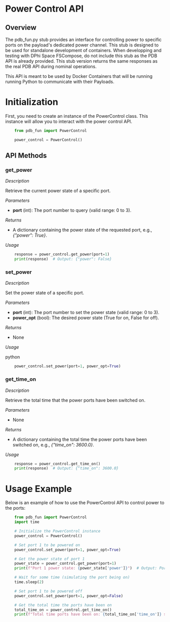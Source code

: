 # Power Control API 
## Overview

The pdb_fun.py stub provides an interface for controlling power to specific ports on the payload's dedicated power channel. This stub is designed to be used for standalone development of containers. When developping and testing with DPhi Space FSCompose, do not include this stub as the PDB API is already provided. This stub version returns the same responses as the real PDB API during nominal operations. 

This API is meant to be used by Docker Containers that will be running running Python to communicate with their Payloads. 



# Initialization

First, you need to create an instance of the PowerControl class. This instance will allow you to interact with the power control API.

```python
    from pdb_fun import PowerControl

    power_control = PowerControl()
```

##  API Methods
### get_power

*Description*

Retrieve the current power state of a specific port.

*Parameters*


- **port** (int): The port number to query (valid range: 0 to 3).
    

*Returns* 

- A dictionary containing the power state of the requested port, e.g., *{"power": True}*.

*Usage*

```python
    response = power_control.get_power(port=1)
    print(response)  # Output: {"power": False}
```

### set_power
*Description*

Set the power state of a specific port.

*Parameters*

- **port** (int): The port number to set the power state (valid range: 0 to 3).
- **power_opt** (bool): The desired power state (True for on, False for off).

*Returns*

- None

*Usage*

python

```python
    power_control.set_power(port=1, power_opt=True)
```


### get_time_on

*Description*

Retrieve the total time that the power ports have been switched on.

*Parameters*

- None


*Returns*

- A dictionary containing the total time the power ports have been switched on, e.g., *{"time_on": 3600.0}*.

*Usage*

```python
    response = power_control.get_time_on()
    print(response)  # Output: {"time_on": 3600.0}
```

# Usage Example

Below is an example of how to use the PowerControl API to control power to the ports:

```python
    from pdb_fun import PowerControl
    import time

    # Initialize the PowerControl instance
    power_control = PowerControl()

    # Set port 1 to be powered on
    power_control.set_power(port=1, power_opt=True)

    # Get the power state of port 1
    power_state = power_control.get_power(port=1)
    print(f"Port 1 power state: {power_state['power']}")  # Output: Port 1 power state: True

    # Wait for some time (simulating the port being on)
    time.sleep(2)

    # Set port 1 to be powered off
    power_control.set_power(port=1, power_opt=False)

    # Get the total time the ports have been on
    total_time_on = power_control.get_time_on()
    print(f"Total time ports have been on: {total_time_on['time_on']} seconds")

```